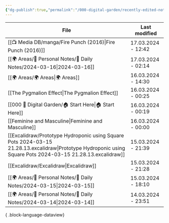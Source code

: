 ```yaml
---
{"dg-publish":true,"permalink":"/000-digital-garden/recently-edited-notes/","dgPassFrontmatter":true,"noteIcon":"3","created":"2023-12-14T09:05:52.599+05:30","updated":"2023-12-14T09:12:44.868+05:30"}
---
```


| File                                                                                                                                                           | Last modified      |
| -------------------------------------------------------------------------------------------------------------------------------------------------------------- | ------------------ |
| [[📺 Media DB/manga/Fire Punch (2016)\|Fire Punch (2016)]]                                                                                                  | 17.03.2024 - 12:42 |
| [[🌍 Areas/📧 Personal Notes/📓 Daily Notes/2024-03-16\|2024-03-16]]                                                                                        | 17.03.2024 - 02:14 |
| [[🌍 Areas/🌍 Areas\|🌍 Areas]]                                                                                                                             | 16.03.2024 - 14:30 |
| [[The Pygmalion Effect\|The Pygmalion Effect]]                                                                                                              | 16.03.2024 - 00:25 |
| [[000 🏡 Digital Garden/🏠 Start Here\|🏠 Start Here]]                                                                                                      | 16.03.2024 - 00:19 |
| [[Feminine and Masculine\|Feminine and Masculine]]                                                                                                          | 16.03.2024 - 00:00 |
| [[Excalidraw/Prototype Hydroponic using Square Pots 2024-03-15 21.28.13.excalidraw\|Prototype Hydroponic using Square Pots 2024-03-15 21.28.13.excalidraw]] | 15.03.2024 - 21:39 |
| [[Excalidraw/Excalidraw\|Excalidraw]]                                                                                                                       | 15.03.2024 - 21:28 |
| [[🌍 Areas/📧 Personal Notes/📓 Daily Notes/2024-03-15\|2024-03-15]]                                                                                        | 15.03.2024 - 18:10 |
| [[🌍 Areas/📧 Personal Notes/📓 Daily Notes/2024-03-14\|2024-03-14]]                                                                                        | 14.03.2024 - 23:51 |

{ .block-language-dataview}